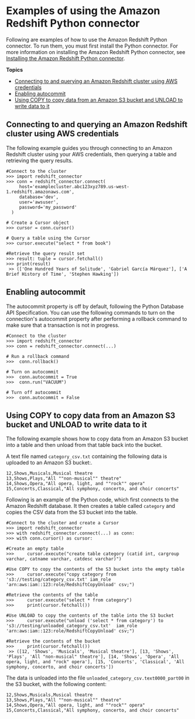 # Examples of using the Amazon Redshift Python connector<a name="python-connect-examples"></a>

Following are examples of how to use the Amazon Redshift Python connector\. To run them, you must first install the Python connector\. For more information on installing the Amazon Redshift Python connector, see [Installing the Amazon Redshift Python connector](python-driver-install.md)\.

**Topics**
+ [Connecting to and querying an Amazon Redshift cluster using AWS credentials](#python-connect-cluster)
+ [Enabling autocommit](#python-connect-enable-autocommit)
+ [Using COPY to copy data from an Amazon S3 bucket and UNLOAD to write data to it](#python-connect-copy-unload-s3)

## Connecting to and querying an Amazon Redshift cluster using AWS credentials<a name="python-connect-cluster"></a>

The following example guides you through connecting to an Amazon Redshift cluster using your AWS credentials, then querying a table and retrieving the query results\.

```
#Connect to the cluster
>>> import redshift_connector
>>> conn = redshift_connector.connect(
     host='examplecluster.abc123xyz789.us-west-1.redshift.amazonaws.com',
     database='dev',
     user='awsuser',
     password='my_password'
  )
  
# Create a Cursor object
>>> cursor = conn.cursor()

# Query a table using the Cursor
>>> cursor.execute("select * from book")
                
#Retrieve the query result set
>>> result: tuple = cursor.fetchall()
>>> print(result)
 >> (['One Hundred Years of Solitude', 'Gabriel García Márquez'], ['A Brief History of Time', 'Stephen Hawking'])
```

## Enabling autocommit<a name="python-connect-enable-autocommit"></a>

The autocommit property is off by default, following the Python Database API Specification\. You can use the following commands to turn on the connection's autocommit property after performing a rollback command to make sure that a transaction is not in progress\.

```
#Connect to the cluster
>>> import redshift_connector
>>> conn = redshift_connector.connect(...)

# Run a rollback command
>>>  conn.rollback()

# Turn on autocommit
>>>  conn.autocommit = True
>>>  conn.run("VACUUM")

# Turn off autocommit
>>>  conn.autocommit = False
```

## Using COPY to copy data from an Amazon S3 bucket and UNLOAD to write data to it<a name="python-connect-copy-unload-s3"></a>

The following example shows how to copy data from an Amazon S3 bucket into a table and then unload from that table back into the bucket\.

A text file named `category_csv.txt` containing the following data is uploaded to an Amazon S3 bucket:\.

```
12,Shows,Musicals,Musical theatre
13,Shows,Plays,"All ""non-musical"" theatre"
14,Shows,Opera,"All opera, light, and ""rock"" opera"
15,Concerts,Classical,"All symphony, concerto, and choir concerts"
```

Following is an example of the Python code, which first connects to the Amazon Redshift database\. It then creates a table called `category` and copies the CSV data from the S3 bucket into the table\.

```
#Connect to the cluster and create a Cursor
>>> import redshift_connector
>>> with redshift_connector.connect(...) as conn:
>>> with conn.cursor() as cursor:

#Create an empty table
>>>     cursor.execute("create table category (catid int, cargroup varchar, catname varchar, catdesc varchar)")

#Use COPY to copy the contents of the S3 bucket into the empty table 
>>>     cursor.execute("copy category from 's3://testing/category_csv.txt' iam_role 'arn:aws:iam::123:role/RedshiftCopyUnload' csv;")

#Retrieve the contents of the table
>>>     cursor.execute("select * from category")
>>>     print(cursor.fetchall())

#Use UNLOAD to copy the contents of the table into the S3 bucket
>>>     cursor.execute("unload ('select * from category') to 's3://testing/unloaded_category_csv.txt'  iam_role 'arn:aws:iam::123:role/RedshiftCopyUnload' csv;")

#Retrieve the contents of the bucket
>>>     print(cursor.fetchall())
 >> ([12, 'Shows', 'Musicals', 'Musical theatre'], [13, 'Shows', 'Plays', 'All "non-musical" theatre'], [14, 'Shows', 'Opera', 'All opera, light, and "rock" opera'], [15, 'Concerts', 'Classical', 'All symphony, concerto, and choir concerts'])
```

The data is unloaded into the file `unloaded_category_csv.text0000_part00` in the S3 bucket, with the following content:

```
12,Shows,Musicals,Musical theatre
13,Shows,Plays,"All ""non-musical"" theatre"
14,Shows,Opera,"All opera, light, and ""rock"" opera"
15,Concerts,Classical,"All symphony, concerto, and choir concerts"
```